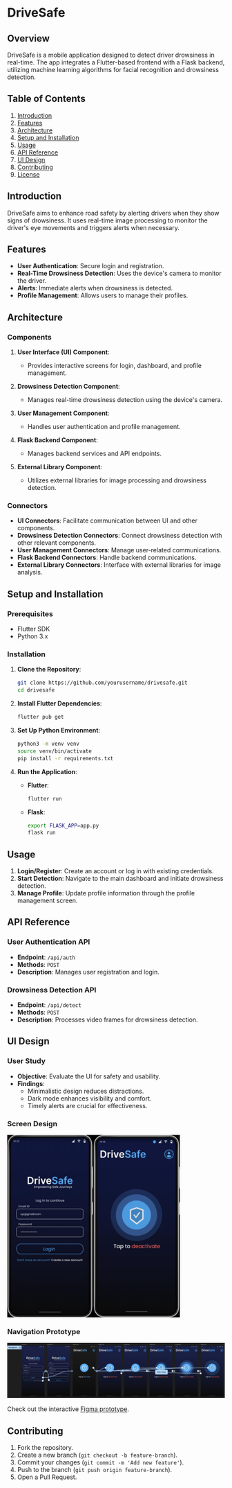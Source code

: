 # DriveSafe

## Overview

DriveSafe is a mobile application designed to detect driver drowsiness in real-time. The app integrates a Flutter-based frontend with a Flask backend, utilizing machine learning algorithms for facial recognition and drowsiness detection.

## Table of Contents

1. [Introduction](#introduction)
2. [Features](#features)
3. [Architecture](#architecture)
4. [Setup and Installation](#setup-and-installation)
5. [Usage](#usage)
6. [API Reference](#api-reference)
7. [UI Design](#ui-design)
8. [Contributing](#contributing)
9. [License](#license)

## Introduction

DriveSafe aims to enhance road safety by alerting drivers when they show signs of drowsiness. It uses real-time image processing to monitor the driver's eye movements and triggers alerts when necessary.

## Features

- **User Authentication**: Secure login and registration.
- **Real-Time Drowsiness Detection**: Uses the device's camera to monitor the driver.
- **Alerts**: Immediate alerts when drowsiness is detected.
- **Profile Management**: Allows users to manage their profiles.

## Architecture

### Components

1. **User Interface (UI) Component**:
    - Provides interactive screens for login, dashboard, and profile management.
    
    
2. **Drowsiness Detection Component**:
    - Manages real-time drowsiness detection using the device's camera.
    
    
3. **User Management Component**:
    - Handles user authentication and profile management.
    
    
4. **Flask Backend Component**:
    - Manages backend services and API endpoints.
    
    
5. **External Library Component**:
    - Utilizes external libraries for image processing and drowsiness detection.
    

### Connectors

- **UI Connectors**: Facilitate communication between UI and other components.
- **Drowsiness Detection Connectors**: Connect drowsiness detection with other relevant components.
- **User Management Connectors**: Manage user-related communications.
- **Flask Backend Connectors**: Handle backend communications.
- **External Library Connectors**: Interface with external libraries for image analysis.

## Setup and Installation

### Prerequisites

- Flutter SDK
- Python 3.x

### Installation

1. **Clone the Repository**:
    ```bash
    git clone https://github.com/yourusername/drivesafe.git
    cd drivesafe
    ```

2. **Install Flutter Dependencies**:
    ```bash
    flutter pub get
    ```

3. **Set Up Python Environment**:
    ```bash
    python3 -m venv venv
    source venv/bin/activate
    pip install -r requirements.txt
    ```

4. **Run the Application**:
    - **Flutter**:
        ```bash
        flutter run
        ```
    - **Flask**:
        ```bash
        export FLASK_APP=app.py
        flask run
        ```

## Usage

1. **Login/Register**: Create an account or log in with existing credentials.
2. **Start Detection**: Navigate to the main dashboard and initiate drowsiness detection.
3. **Manage Profile**: Update profile information through the profile management screen.

## API Reference

### User Authentication API

- **Endpoint**: `/api/auth`
- **Methods**: `POST`
- **Description**: Manages user registration and login.

### Drowsiness Detection API

- **Endpoint**: `/api/detect`
- **Methods**: `POST`
- **Description**: Processes video frames for drowsiness detection.

## UI Design

### User Study

- **Objective**: Evaluate the UI for safety and usability.
- **Findings**:
    - Minimalistic design reduces distractions.
    - Dark mode enhances visibility and comfort.
    - Timely alerts are crucial for effectiveness.

### Screen Design

<div style="display: flex;">
<img src="assets/login.png" alt="Description" width="200"/>
<img src="assets/home.png" alt="Description" width="200"/>
</div>

### Navigation Prototype

![Navigation design](assets/navigation.png)

Check out the interactive [Figma prototype](https://www.figma.com/proto/tg1p7a5psmtDkrKeplm3Cp/SE-project?page-id=0%3A1&type=design&node-id=2-163&viewport=179%2C437%2C0.28&t=CKTVxOHP3cfDyHaF-1&scaling=scale-down&starting-point-node-id=2%3A163&mode=design).

## Contributing

1. Fork the repository.
2. Create a new branch (`git checkout -b feature-branch`).
3. Commit your changes (`git commit -m 'Add new feature'`).
4. Push to the branch (`git push origin feature-branch`).
5. Open a Pull Request.


